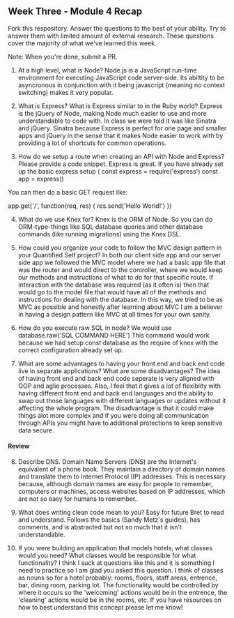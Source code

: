 ## Week Three - Module 4 Recap

Fork this respository. Answer the questions to the best of your ability. Try to answer them with limited amount of external research. These questions cover the majority of what we've learned this week. 

Note: When you're done, submit a PR. 

1. At a high level, what is Node?
Node.js is a JavaScript run-time environment for executing JavaScript code server-side.  Its abiltity to be asyncronous in conjunction with it being javascript (meaning no context switching) makes it very popular.  

2. What is Express? What is Express similar to in the Ruby world?
Express is the jQuery of Node, making Node much easier to use and more understandable to code with.  In class we were told it was like Sinatra and jQuery.  Sinatra because Express is perfect for one page and smaller apps and jQuery in the sense that it makes Node easier to work with by providing a lot of shortcuts for common operations.  

3. How do we setup a route when creating an API with Node and Express? Please provide a code snippet.
Express is great.  If you have already set up the basic express setup (
const express = require('express')
const app = express()

You can then do a basic GET request like:

app.get('/', function(req, res) {
  res.send('Hello World!')
})

4. What do we use Knex for?
Knex is the ORM of Node.  So you can do ORM-type-things like SQL database queries and other database commands (like running migrations) using the Knex DSL.  

5. How could you organize your code to follow the MVC design pattern in your Quantified Self project?
In both our client side app and our server side app we followed the MVC model where we had a basic app file that was the router and would direct to the controller, where we would keep our methods and instructions of what to do for that specific route.  If interaction with the database was required (as it often is) then that would go to the model file that would have all of the methods and instructions for dealing with the database.  In this way, we tried to be as MVC as possible and honestly after learning about MVC I am a believer in having a design pattern like MVC at all times for your own sanity.  

6. How do you execute raw SQL in node?
We would use database.raw('SQL COMMAND HERE')
This command would work because we had setup const database as the require of knex with the correct configuration already set up.  

7. What are some advantages to having your front end and back end code live in separate applications? What are some disadvantages?
The idea of having front end and back end code seperate is very aligned with OOP and aglie processes.  Also, I feel that it gives a lot of flexiblity with having different front end and back end languages and the ability to swap out those languages with different languages or updates without it affecting the whole program.
The disadvantage is that it could make things alot more complex and if you were doing all communication through APIs you might have to additional protections to keep sensitive data secure.

#### Review  

8. Describe DNS.
Domain Name Servers (DNS) are the Internet's equivalent of a phone book. They maintain a directory of domain names and translate them to Internet Protocol (IP) addresses.  This is necessary because, although domain names are easy for people to remember, computers or machines, access websites based on IP addresses, which are not so easy for humans to remember.

9. What does writing clean code mean to you?
Easy for future Bret to read and understand.  Follows the basics (Sandy Metz's guides), has comments, and is abstracted but not so much that it isn't understandable.  

10. If you were building an application that models hotels, what classes would you need? What classes would be responsible for what functionality?
I think I suck at questions like this and it is something I need to practice so I am glad you asked this question.  I think of classes as nouns so for a hotel probably: rooms, floors, staff areas, entrence, bar, dining room, parking lot.  The functionality would be controlled by where it occurs so the 'welcoming' actions would be in the entrence, the 'cleaning' actions would be in the rooms, etc.  If you have resources on how to best understand this concept please let me know!

